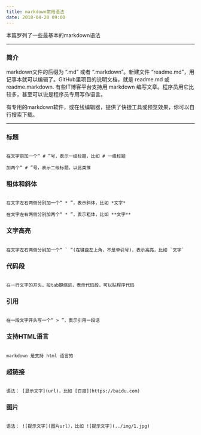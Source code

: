 ```yaml
---
title: markdown常用语法
date: 2018-04-20 09:00
---
```

本篇罗列了一些最基本的markdown语法
<!--more-->

---

### 简介

markdown文件的后缀为 “.md” 或者 “.markdown”。新建文件 “readme.md”，用记事本就可以编辑了。GitHub里项目的说明文档，就是 readme.md 或 readme.markdown. 有些IT博客平台支持用 markdown 编写文章。程序员用它比较多，甚至可以说是程序员专用写作语言。 

有专用的markdown软件，或在线编辑器，提供了快捷工具或预览效果，你可以自行搜索下载。

---


### 标题
```

在文字前加一个“ # ”号，表示一级标题，比如 # 一级标题

加两个“ # ”号，表示二级标题，以此类推
```

### 粗体和斜体
```

在文字左右两侧分别加一个“ * ”，表示斜体，比如 *文字* 

在文字左右两侧分别加两个“ * ”，表示粗体，比如 **文字** 
```

### 文字高亮
```

在文字左右两侧分别加一个“ ` ”(在键盘左上角，不是单引号)，表示高亮，比如 `文字` 
```

### 代码段
```

在一行文字的开头，按tab键缩进，表示代码段，可以贴程序代码
```

### 引用
```

在一段文字开头写一个“ > ”，表示引用一段话
```

### 支持HTML语言
```

markdown 是支持 html 语言的
```

### 超链接
```

语法： [显示文字](url)，比如 [百度](https://baidu.com)
```

### 图片
```

语法： ![提示文字](图片url)，比如 ![提示文字](../img/1.jpg)
```
